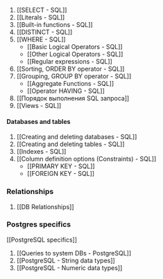 
1. [[SELECT - SQL]]
2. [[Literals - SQL]]
3. [[Built-in functions - SQL]]
4. [[DISTINCT - SQL]]
5. [[WHERE - SQL]]
	- [[Basic Logical Operators - SQL]] 
	- [[Other Logical Operators - SQL]]
	- [[Regular expressions - SQL]]
6. [[Sorting, ORDER BY operator - SQL]]
7. [[Grouping, GROUP BY operator - SQL]]
	-  [[Aggregate Functions - SQL]]
	-  [[Operator HAVING - SQL]]
8. [[Порядок выполнения SQL запроса]]
9. [[Views - SQL]]


#### Databases and tables

1. [[Creating and deleting databases - SQL]]
2. [[Creating and deleting tables - SQL]]
3.  [[Indexes - SQL]]
4. [[Column definition options (Constraints) - SQL]]
	- [[PRIMARY KEY - SQL]]
	- [[FOREIGN KEY - SQL]]


### Relationships
1. [[DB Relationships]]

### Postgres specifics
[[PostgreSQL specifics]]

1. [[Queries to system DBs - PostgreSQL]]
2. [[PostgreSQL - String data types]]
3. [[PostgreSQL - Numeric data types]]